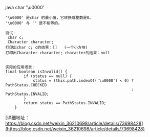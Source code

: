 

java char '\u0000'
```
'\u0000' 是char 的最小值，它转换成整数是0。
'\u0000' 与 '' 是不相等的。

测试：
 char c;
 Character character;
打印出char c; c的结果：[]   (一个小方块)
打印出Character character; character的结果：null


实际的应用场景：
final boolean isInvalid() {
        if (status == null) {
            status = (this.path.indexOf('\u0000') < 0) ? PathStatus.CHECKED
                                                       : PathStatus.INVALID;
        }
        return status == PathStatus.INVALID;
    }

```
[详细地址：https://blog.csdn.net/weixin_36210698/article/details/73698428](https://blog.csdn.net/weixin_36210698/article/details/73698428)